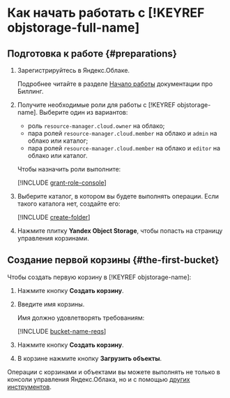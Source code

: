 # Как начать работать с [!KEYREF objstorage-full-name]

## Подготовка к работе {#preparations}

1. Зарегистрируйтесь в Яндекс.Облаке.

   Подробнее читайте в разделе [Начало работы](../billing/quickstart/index.md) документации про Биллинг.
1. Получите необходимые роли для работы с [!KEYREF objstorage-name]. Выберите один из вариантов:
    * роль `resource-manager.cloud.owner` на облако;
    * пара ролей `resource-manager.cloud.member` на облако и `admin` на облако или каталог;
    * пара ролей `resource-manager.cloud.member` на облако и `editor` на облако или каталог.
   
    Чтобы назначить роли выполните:
   
    [!INCLUDE [grant-role-console](../_includes/grant-role-console.md)]

1. Выберите каталог, в котором вы будете выполнять операции. Если такого каталога нет, создайте его:

    [!INCLUDE [create-folder](../_includes/create-folder.md)]

1. Нажмите плитку **Yandex Object Storage**, чтобы попасть на страницу управления корзинами.


## Создание первой корзины {#the-first-bucket}

Чтобы создать первую корзину в [!KEYREF objstorage-name]:

1. Нажмите кнопку **Создать корзину**.
1. Введите имя корзины. 

   Имя должно удовлетворять требованиям:
   
   [!INCLUDE [bucket-name-reqs](../_includes/bucket-name-reqs.md)]
   
1. Нажмите кнопку **Создать корзину**.
1. В корзине нажмите кнопку **Загрузить объекты**.

Операции с корзинами и объектами вы можете выполнять не только в консоли управления Яндекс.Облака, но и с помощью [других инструментов](instruments/index.md).
